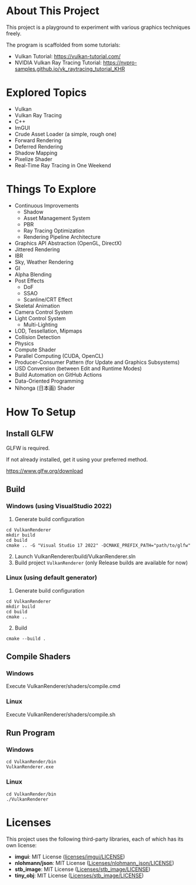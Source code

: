 # About This Project
This project is a playground to experiment with various graphics techniques freely.

The program is scaffolded from some tutorials:
- Vulkan Tutorial: https://vulkan-tutorial.com/
- NVIDIA Vulkan Ray Tracing Tutorial: https://nvpro-samples.github.io/vk_raytracing_tutorial_KHR

# Explored Topics
- Vulkan
- Vulkan Ray Tracing
- C++
- ImGUI
- Crude Asset Loader (a simple, rough one)
- Forward Rendering
- Deferred Rendering
- Shadow Mapping
- Pixelize Shader
- Real-Time Ray Tracing in One Weekend

# Things To Explore
- Continuous Improvements
	- Shadow
	- Asset Management System
	- PBR
	- Ray Tracing Optimization
	- Rendering Pipeline Architecture
- Graphics API Abstraction (OpenGL, DirectX)
- Jittered Rendering
- IBR
- Sky, Weather Rendering
- GI
- Alpha Blending
- Post Effects
	- DoF
	- SSAO
	- Scanline/CRT Effect
- Skeletal Animation
- Camera Control System
- Light Control System
	- Multi-Lighting
- LOD, Tessellation, Mipmaps
- Collision Detection
- Physics
- Compute Shader
- Parallel Computing (CUDA, OpenCL)
- Producer-Consumer Pattern (for Update and Graphics Subsystems)
- USD Conversion (between Edit and Runtime Modes)
- Build Automation on GitHub Actions
- Data-Oriented Programming
- Nihonga (日本画) Shader

# How To Setup

## Install GLFW
GLFW is required.

If not already installed, get it using your preferred method.

https://www.glfw.org/download

## Build
### Windows (using VisualStudio 2022)
1. Generate build configuration
```
cd VulkanRenderer
mkdir build
cd build
cmake .. -G "Visual Studio 17 2022" -DCMAKE_PREFIX_PATH="path/to/glfw"
```
2. Launch VulkanRenderer/build/VulkanRenderer.sln
3. Build project `VulkanRenderer` (only Release builds are available for now)

### Linux (using default generator)
1. Generate build configuration
```
cd VulkanRenderer
mkdir build
cd build
cmake ..
```
2. Build
```
cmake --build .
```

## Compile Shaders
### Windows
Execute VulkanRenderer/shaders/compile.cmd

### Linux
Execute VulkanRenderer/shaders/compile.sh

## Run Program
### Windows
```
cd VulkanRender/bin
VulkanRenderer.exe
```
### Linux
```
cd VulkanRender/bin
./VulkanRenderer
```
# Licenses

This project uses the following third-party libraries, each of which has its own license:

- **imgui**: MIT License ([licenses/imgui/LICENSE](licenses/imgui/LICENSE.txt))
- **nlohmann/json**: MIT License ([Licenses/nlohmann_json/LICENSE](licenses/nlohmann_json/LICENSE.MIT))
- **stb_image**: MIT License ([Licenses/stb_image/LICENSE](licenses/stb_image/LICENSE))
- **tiny_obj**: MIT License ([Licenses/stb_image/LICENSE](licenses/tiny_obj/LICENSE))